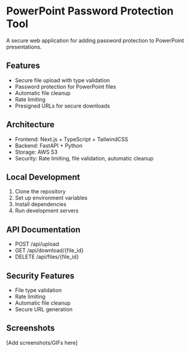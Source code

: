 # PowerPoint Password Protection Tool

A secure web application for adding password protection to PowerPoint presentations.

## Features
- Secure file upload with type validation
- Password protection for PowerPoint files
- Automatic file cleanup
- Rate limiting
- Presigned URLs for secure downloads

## Architecture
- Frontend: Next.js + TypeScript + TailwindCSS
- Backend: FastAPI + Python
- Storage: AWS S3
- Security: Rate limiting, file validation, automatic cleanup

## Local Development
1. Clone the repository
2. Set up environment variables
3. Install dependencies
4. Run development servers

## API Documentation
- POST /api/upload
- GET /api/download/{file_id}
- DELETE /api/files/{file_id}

## Security Features
- File type validation
- Rate limiting
- Automatic file cleanup
- Secure URL generation

## Screenshots
[Add screenshots/GIFs here]

